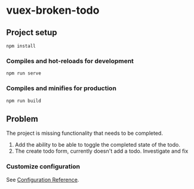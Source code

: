 # vuex-broken-todo

## Project setup
```
npm install
```

### Compiles and hot-reloads for development
```
npm run serve
```

### Compiles and minifies for production
```
npm run build
```

## Problem
The project is missing functionality that needs to be completed. 
1. Add the ability to be able to toggle the completed state of the todo.
2. The create todo form, currently doesn't add a todo. Investigate and fix

### Customize configuration
See [Configuration Reference](https://cli.vuejs.org/config/).
